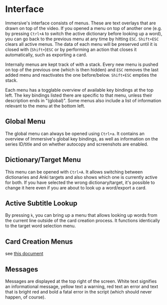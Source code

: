 # Interface

Immersive's interface consists of menus. These are text overlays that are
drawn on top of the video. If you opened a menu on top of another one (e.g. by
pressing `Ctrl+A` to switch the active dictionary before looking up a word),
you can go back to the previous menu at any time by hitting `ESC`. `Shift+ESC`
clears all active menus. The data of each menu will be preserved until it is
closed with (`Shift+`)`ESC` or by performing an action that closes it
automatically, such as exporting a card.

Internally menus are kept track of with a stack. Every new menu is pushed on
top of the previous one (which is then hidden) and `ESC` removes the last added
menu and reactivates the one before/below. `Shift+ESC` empties the stack.

Each menu has a togglable overview of available key bindings at the top left.
The key bindings listed there are specific to that menu, unless their
description ends in "(global)". Some menus also include a list of information
relevant to the menu at the bottom left.


## Global Menu

The global menu can always be opened using `Ctrl+a`. It contains an overview
of Immersive's global key bindings, as well as information on the series
ID/title and on whether autocopy and screenshots are enabled.


## Dictionary/Target Menu

This menu can be opened with `Ctrl+A`. It allows switching between
dictionaries and Anki targets and also shows which one is currently active for
both. If you have selected the wrong dictionary/target, it's possible to
change it here even if you are about to look up a word/export a card.


## Active Subtitle Lookup

By pressing `k`, you can bring up a menu that allows looking up words from the
current line outside of the card creation process. It functions identically to
the target word selection menu.


## Card Creation Menus

see [this document](/doc/card-export.md)


## Messages

Messages are displayed at the top right of the screen. White text signifies an
informational message, yellow text a warning, red text an error and text that
is bright red and bold a fatal error in the script (which should never happen,
of course).
